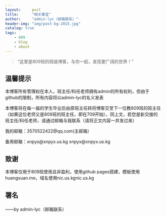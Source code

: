 ```yaml
---
layout:     post
title:      "相关事宜"
author:     "admin-lyc（邮箱联系）"
header-img: "img/post-bg-2015.jpg"
catalog: true
tags:
    - 809
    - blog
    - about
---
```


> “这里是809班的班级博客，与你一起，发现更广阔的世界！”

## 温馨提示

<p>本博客所有管理权在本人，班主任/科任老师拥有admin的所有权利，但由于github的限制，所有内容将以admin-lyc的名义发表</p>

<p>本博客将在每一届的学生毕业后由原班主任转将博客交至下一位教809班的班主任（如果这位老师又是809班的班主任，即在709开始），同上文，若您是新交接的班主任/科任老师，请通过邮箱与我联系（请将正文内容一并发过来）
  
<p>我的邮箱：3570522422@qq.com(主邮箱）</p>

<p>备用邮箱：xnpys@xnpyx.us.kg  xnpyx@xnpyx.us.kg</p>

## 致谢

<p>本博客仅用于809班使用且非盈利，使用github pages搭建，模板使用huangxuan.me，域名使用nic.us.kgnic.us.kg</p>

<p id = "build"></p>

## 署名</p>

<p>——by admin-lyc（邮箱联系）</p>
